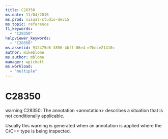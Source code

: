 ```yaml
---
title: C28350
ms.date: 11/04/2016
ms.prod: visual-studio-dev15
ms.topic: reference
f1_keywords:
  - "C28350"
helpviewer_keywords:
  - "C28350"
ms.assetid: 912475d6-3856-4bff-86e4-e7bdce21410c
author: mikeblome
ms.author: mblome
manager: wpickett
ms.workload:
  - "multiple"
---
```

# C28350
warning C28350: The annotation \<annotation> describes a situation that is not conditionally applicable.

 Usually this warning is generated when an annotation is applied where the C/C++ type is being inspected.